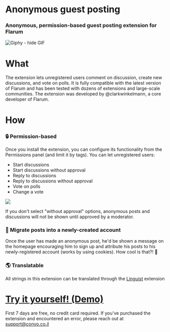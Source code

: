 # Anonymous guest posting
### Anonymous, permission-based guest posting extension for Flarum

![Giphy - hide GIF](https://media2.giphy.com/media/COYGe9rZvfiaQ/giphy.gif?cid=7175f6ac2w2ple7hor4yiac55sbx3tcjdxxe0swvvudgh31p&rid=giphy.gif&ct=g)

# What
The extension lets unregistered users comment on discussion, create new discussions, and vote on polls. It is fully compatible with the latest version of Flarum and has been tested with dozens of extensions and large-scale communities. The extension was developed by @clarkwinkelmann, a core developer of Flarum.


# How

### 🔒 Permission-based
Once you install the extension, you can configure its functionality from the Permissions panel (and limit it by tags). You can let unregistered users:
- Start discussions
- Start discussions without approval
- Reply to discussions
- Reply to discussions without approval
- Vote on polls
- Change a vote

![](https://i.imgur.com/cys1e84h.jpg)

If you don't select "without approval" options, anonymous posts and discussions will not be shown until approved by a moderator.

### 👤 Migrate posts into a newly-created account

Once the user has made an anonymous post, he'd be shown a message on the homepage encouraging him to sign up and attribute his posts to his newly-registered account (works by using cookies). How cool is that?! 🤯

### 🌎 Translatable

All strings in this extension can be translated through the [Linguist](https://discuss.flarum.org/d/7026-linguist-customize-translations-with-ease) extension

# [Try it yourself! (Demo)](https://convo-extensions-demo.convo.co.il/d/1-anonymous-guest-posting)

First 7 days are free, no credit card required. If you've purchased the extension and encountered an error, please reach out at support@convo.co.il
